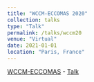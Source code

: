 ```yaml
---
title: "WCCM-ECCOMAS 2020"
collection: talks
type: "Talk"
permalink: /talks/wccm20
venue: "Virtual"
date: 2021-01-01
location: "Paris, France"
---
```


[WCCM-ECCOMAS](https://www.wccm-eccomas2020.org/frontal/default.asp) - [Talk](https://www.wccm-eccomas2020.org/frontal/default.asp)